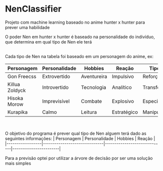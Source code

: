# NenClassifier
Projeto com machine learning baseado no anime hunter x hunter para prever uma habilidade

O poder Nen em hunter x hunter é baseado na personalidade do indivíduo, que determina em qual tipo de Nen ele terá


<br>
Cada tipo de Nen na tabela foi baseado em um personagem do anime, ex:

| Personagem      | Personalidade                 | Hobbies                      | Reação                 | Tipo Nen         |
|------------------|-------------------------------|------------------------------|------------------------|------------------|
| Gon Freecss      | Extrovertido | Aventureira  | Impulsivo  |   Reforço       |
| Killua Zoldyck   | Introvertido  | Tecnologia            |  Analítico  | Transformação   |
| Hisoka Morow     | Imprevisível  | Combate |  Explosivo   | Especialização  |
| Kurapika         | Calmo   | Leitura      |   Estratégico    |  Manipulação    |

<br>

O objetivo do programa é prever qual tipo de Nen alguem terá dado as seguintes informações: 
| Personagem      | Personalidade                 | Hobbies                      | Reação                 | 
|------------------|-------------------------------|------------------------------|------------------------|

Para a previsão optei por utilizar a árvore de decisão por ser uma solução mais simples
